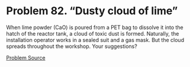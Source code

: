 # Problem 82. “Dusty cloud of lime”

When lime powder (CaO) is poured from a PET bag to dissolve it into the hatch of the reactor tank, a cloud of toxic dust is formed. Naturally, the installation operator works in a sealed suit and a gas mask. But the cloud spreads throughout the workshop. Your suggestions?

[Problem Source](https://www.trizland.ru/tasks/5059/)